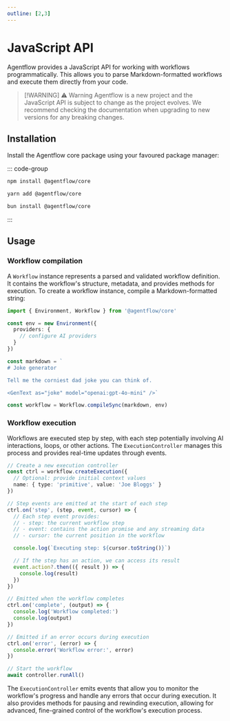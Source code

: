 ```yaml
---
outline: [2,3]
---
```


# JavaScript API

Agentflow provides a JavaScript API for working with workflows programmatically. This allows you to parse Markdown-formatted workflows and execute them directly from your code.

> [!WARNING] ⚠️ Warning
> Agentflow is a new project and the JavaScript API is subject to change as the project evolves. We recommend checking the documentation when upgrading to new versions for any breaking changes.

## Installation

Install the Agentflow core package using your favoured package manager:

::: code-group
```sh [npm]
npm install @agentflow/core
```
```sh [yarn]
yarn add @agentflow/core
```
```sh [bun]
bun install @agentflow/core
```
:::

## Usage

### Workflow compilation

A `Workflow` instance represents a parsed and validated workflow definition. It contains the workflow's structure, metadata, and provides methods for execution. To create a workflow instance, compile a Markdown-formatted string:

```ts
import { Environment, Workflow } from '@agentflow/core'

const env = new Environment({
  providers: {
    // configure AI providers
  }
})

const markdown = `
# Joke generator

Tell me the corniest dad joke you can think of.

<GenText as="joke" model="openai:gpt-4o-mini" />`

const workflow = Workflow.compileSync(markdown, env)
```

### Workflow execution

Workflows are executed step by step, with each step potentially involving AI interactions, loops, or other actions. The `ExecutionController` manages this process and provides real-time updates through events.

```ts
// Create a new execution controller
const ctrl = workflow.createExecution({
  // Optional: provide initial context values
  name: { type: 'primitive', value: 'Joe Bloggs' }
})

// Step events are emitted at the start of each step
ctrl.on('step', (step, event, cursor) => {
  // Each step event provides:
  // - step: the current workflow step
  // - event: contains the action promise and any streaming data
  // - cursor: the current position in the workflow

  console.log(`Executing step: ${cursor.toString()}`)

  // If the step has an action, we can access its result
  event.action?.then(({ result }) => {
    console.log(result)
  })
})

// Emitted when the workflow completes
ctrl.on('complete', (output) => {
  console.log('Workflow completed:')
  console.log(output)
})

// Emitted if an error occurs during execution
ctrl.on('error', (error) => {
  console.error('Workflow error:', error)
})

// Start the workflow
await controller.runAll()
```

The `ExecutionController` emits events that allow you to monitor the workflow's progress and handle any errors that occur during execution. It also provides methods for pausing and rewinding execution, allowing for advanced, fine-grained control of the workflow's execution process.
